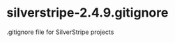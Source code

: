 silverstripe-2.4.9.gitignore
============================

.gitignore file for SilverStripe projects